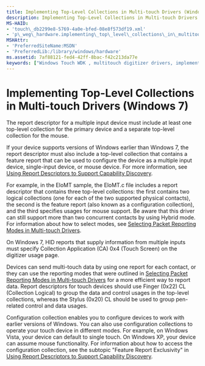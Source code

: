 ```yaml
---
title: Implementing Top-Level Collections in Multi-touch Drivers (Windows 7)
description: Implementing Top-Level Collections in Multi-touch Drivers (Windows 7)
MS-HAID:
- 'touch\_db2299e8-5769-4a0e-bfed-08e8f573df19.xml'
- 'p\_weg\_hardware.implementing\_top\_level\_collections\_in\_multitouch\_drivers'
MSHAttr:
- 'PreferredSiteName:MSDN'
- 'PreferredLib:/library/windows/hardware'
ms.assetid: 7af88121-fed4-42ff-8bac-f42c213da77e
keywords: ["Windows Touch WDK , multitouch digitizer drivers, implementing top-level collections", "multitouch digitizer drivers WDK , implementing top-level collections", "top-level collections WDK Touch", "top-level collections WDK Touch , multitouch digitizer drivers"]
---
```


# Implementing Top-Level Collections in Multi-touch Drivers (Windows 7)


The report descriptor for a multiple input device must include at least one top-level collection for the primary device and a separate top-level collection for the mouse.

If your device supports versions of Windows earlier than Windows 7, the report descriptor must also include a top-level collection that contains a feature report that can be used to configure the device as a multiple input device, single-input device, or mouse device. For more information, see [Using Report Descriptors to Support Capability Discovery](using-report-descriptors-to-support-capability-discovery.md).

For example, in the EloMT sample, the EloMT.c file includes a report descriptor that contains three top-level collections: the first contains two logical collections (one for each of the two supported physical contacts), the second is the feature report (also known as a configuration collection), and the third specifies usages for mouse support. Be aware that this driver can still support more than two concurrent contacts by using Hybrid mode. For information about how to select modes, see [Selecting Packet Reporting Modes in Multi-touch Drivers](selecting-packet-reporting-modes-in-multitouch-drivers.md).

On Windows 7, HID reports that supply information from multiple inputs must specify Collection Application (CA) 0x4 (Touch Screen) on the digitizer usage page.

Devices can send multi-touch data by using one report for each contact, or they can use the reporting modes that were outlined in [Selecting Packet Reporting Modes in Multi-touch Drivers](selecting-packet-reporting-modes-in-multitouch-drivers.md) for a more efficient way to report data. Report descriptors for touch devices should use Finger (0x22) CL (Collection Logical) to group the data and control usages in the top-level collections, whereas the Stylus (0x20) CL should be used to group pen-related control and data usages.

Configuration collection enables you to configure devices to work with earlier versions of Windows. You can also use configuration collections to operate your touch device in different modes. For example, on Windows Vista, your device can default to single touch. On Windows XP, your device can assume mouse functionality. For information about how to access the configuration collection, see the subtopic "Feature Report Exclusivity" in [Using Report Descriptors to Support Capability Discovery](using-report-descriptors-to-support-capability-discovery.md).

 

 






